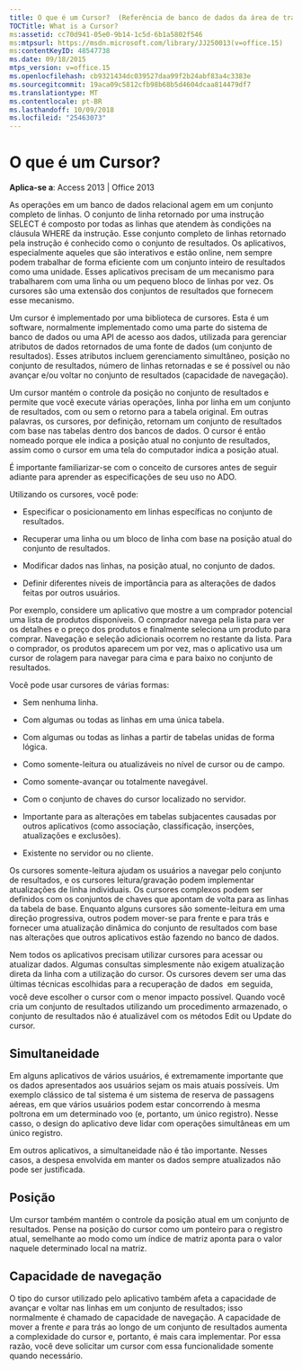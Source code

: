 ```yaml
---
title: O que é um Cursor?  (Referência de banco de dados da área de trabalho do access)
TOCTitle: What is a Cursor?
ms:assetid: cc70d941-05e0-9b14-1c5d-6b1a5802f546
ms:mtpsurl: https://msdn.microsoft.com/library/JJ250013(v=office.15)
ms:contentKeyID: 48547738
ms.date: 09/18/2015
mtps_version: v=office.15
ms.openlocfilehash: cb9321434dc039527daa99f2b24abf83a4c3383e
ms.sourcegitcommit: 19aca09c5812cfb98b68b5d4604dcaa814479df7
ms.translationtype: MT
ms.contentlocale: pt-BR
ms.lasthandoff: 10/09/2018
ms.locfileid: "25463073"
---
```

# <a name="what-is-a-cursor"></a>O que é um Cursor?


**Aplica-se a**: Access 2013 | Office 2013

As operações em um banco de dados relacional agem em um conjunto completo de linhas. O conjunto de linha retornado por uma instrução SELECT é composto por todas as linhas que atendem às condições na cláusula WHERE da instrução. Esse conjunto completo de linhas retornado pela instrução é conhecido como o conjunto de resultados. Os aplicativos, especialmente aqueles que são interativos e estão online, nem sempre podem trabalhar de forma eficiente com um conjunto inteiro de resultados como uma unidade. Esses aplicativos precisam de um mecanismo para trabalharem com uma linha ou um pequeno bloco de linhas por vez. Os cursores são uma extensão dos conjuntos de resultados que fornecem esse mecanismo.

Um cursor é implementado por uma biblioteca de cursores. Esta é um software, normalmente implementado como uma parte do sistema de banco de dados ou uma API de acesso aos dados, utilizada para gerenciar atributos de dados retornados de uma fonte de dados (um conjunto de resultados). Esses atributos incluem gerenciamento simultâneo, posição no conjunto de resultados, número de linhas retornadas e se é possível ou não avançar e/ou voltar no conjunto de resultados (capacidade de navegação).

Um cursor mantém o controle da posição no conjunto de resultados e permite que você execute várias operações, linha por linha em um conjunto de resultados, com ou sem o retorno para a tabela original. Em outras palavras, os cursores, por definição, retornam um conjunto de resultados com base nas tabelas dentro dos bancos de dados. O cursor é então nomeado porque ele indica a posição atual no conjunto de resultados, assim como o cursor em uma tela do computador indica a posição atual.

É importante familiarizar-se com o conceito de cursores antes de seguir adiante para aprender as especificações de seu uso no ADO.

Utilizando os cursores, você pode:

  - Especificar o posicionamento em linhas específicas no conjunto de resultados.

  - Recuperar uma linha ou um bloco de linha com base na posição atual do conjunto de resultados.

  - Modificar dados nas linhas, na posição atual, no conjunto de dados.

  - Definir diferentes níveis de importância para as alterações de dados feitas por outros usuários.

Por exemplo, considere um aplicativo que mostre a um comprador potencial uma lista de produtos disponíveis. O comprador navega pela lista para ver os detalhes e o preço dos produtos e finalmente seleciona um produto para comprar. Navegação e seleção adicionais ocorrem no restante da lista. Para o comprador, os produtos aparecem um por vez, mas o aplicativo usa um cursor de rolagem para navegar para cima e para baixo no conjunto de resultados.

Você pode usar cursores de várias formas:

  - Sem nenhuma linha.

  - Com algumas ou todas as linhas em uma única tabela.

  - Com algumas ou todas as linhas a partir de tabelas unidas de forma lógica.

  - Como somente-leitura ou atualizáveis no nível de cursor ou de campo.

  - Como somente-avançar ou totalmente navegável.

  - Com o conjunto de chaves do cursor localizado no servidor.

  - Importante para as alterações em tabelas subjacentes causadas por outros aplicativos (como associação, classificação, inserções, atualizações e exclusões).

  - Existente no servidor ou no cliente.

Os cursores somente-leitura ajudam os usuários a navegar pelo conjunto de resultados, e os cursores leitura/gravação podem implementar atualizações de linha individuais. Os cursores complexos podem ser definidos com os conjuntos de chaves que apontam de volta para as linhas da tabela de base. Enquanto alguns cursores são somente-leitura em uma direção progressiva, outros podem mover-se para frente e para trás e fornecer uma atualização dinâmica do conjunto de resultados com base nas alterações que outros aplicativos estão fazendo no banco de dados.

Nem todos os aplicativos precisam utilizar cursores para acessar ou atualizar dados. Algumas consultas simplesmente não exigem atualização direta da linha com a utilização do cursor. Os cursores devem ser uma das últimas técnicas escolhidas para a recuperação de dados  em seguida, você deve escolher o cursor com o menor impacto possível. Quando você cria um conjunto de resultados utilizando um procedimento armazenado, o conjunto de resultados não é atualizável com os métodos Edit ou Update do cursor.

## <a name="concurrency"></a>Simultaneidade

Em alguns aplicativos de vários usuários, é extremamente importante que os dados apresentados aos usuários sejam os mais atuais possíveis. Um exemplo clássico de tal sistema é um sistema de reserva de passagens aéreas, em que vários usuários podem estar concorrendo à mesma poltrona em um determinado voo (e, portanto, um único registro). Nesse casso, o design do aplicativo deve lidar com operações simultâneas em um único registro.

Em outros aplicativos, a simultaneidade não é tão importante. Nesses casos, a despesa envolvida em manter os dados sempre atualizados não pode ser justificada.

## <a name="position"></a>Posição

Um cursor também mantém o controle da posição atual em um conjunto de resultados. Pense na posição do cursor como um ponteiro para o registro atual, semelhante ao modo como um índice de matriz aponta para o valor naquele determinado local na matriz.

## <a name="scrollability"></a>Capacidade de navegação

O tipo do cursor utilizado pelo aplicativo também afeta a capacidade de avançar e voltar nas linhas em um conjunto de resultados; isso normalmente é chamado de capacidade de navegação. A capacidade de mover a frente *e* para trás ao longo de um conjunto de resultados aumenta a complexidade do cursor e, portanto, é mais cara implementar. Por essa razão, você deve solicitar um cursor com essa funcionalidade somente quando necessário.

